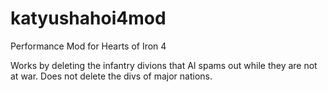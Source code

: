 # katyushahoi4mod
Performance Mod for Hearts of Iron 4

Works by deleting the infantry divions that AI spams out while they are not at war. Does not delete the divs of major nations.
